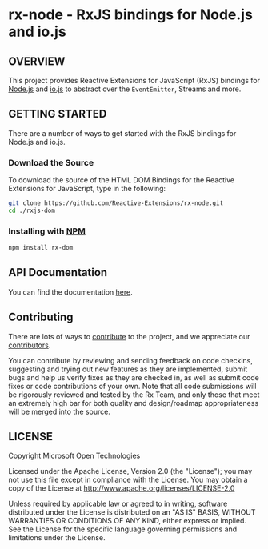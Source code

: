 # rx-node - RxJS bindings for Node.js and io.js #

## OVERVIEW

This project provides Reactive Extensions for JavaScript (RxJS) bindings for [Node.js](http://nodejs.org) and [io.js](https://iojs.org) to abstract over the `EventEmitter`, Streams and more.

## GETTING STARTED

There are a number of ways to get started with the RxJS bindings for Node.js and io.js.

### Download the Source

To download the source of the HTML DOM Bindings for the Reactive Extensions for JavaScript, type in the following:
```bash
git clone https://github.com/Reactive-Extensions/rx-node.git
cd ./rxjs-dom
```
### Installing with [NPM](https://npmjs.org/)
```bash
npm install rx-dom
```
##  API Documentation ##

You can find the documentation [here](https://github.com/Reactive-Extensions/rx-node/tree/master/doc).

## Contributing ##

There are lots of ways to [contribute](https://github.com/Reactive-Extensions/rx-node/wiki/Contributing) to the project, and we appreciate our [contributors](https://github.com/Reactive-Extensions/rx-node/wiki/Contributors).

You can contribute by reviewing and sending feedback on code checkins, suggesting and trying out new features as they are implemented, submit bugs and help us verify fixes as they are checked in, as well as submit code fixes or code contributions of your own. Note that all code submissions will be rigorously reviewed and tested by the Rx Team, and only those that meet an extremely high bar for both quality and design/roadmap appropriateness will be merged into the source.

## LICENSE

Copyright Microsoft Open Technologies

Licensed under the Apache License, Version 2.0 (the "License");
you may not use this file except in compliance with the License.
You may obtain a copy of the License at
  http://www.apache.org/licenses/LICENSE-2.0

Unless required by applicable law or agreed to in writing, software
distributed under the License is distributed on an "AS IS" BASIS,
WITHOUT WARRANTIES OR CONDITIONS OF ANY KIND, either express or implied.
See the License for the specific language governing permissions and
limitations under the License.
